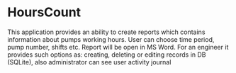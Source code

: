 # HoursCount
This application provides an ability to create reports which contains information about pumps working hours. User can choose time period, pump number, shifts etc. Report will be open in MS Word. For an engineer it provides such options as: creating, deleting or editing records in DB (SQLite), also administrator can see user activity journal
